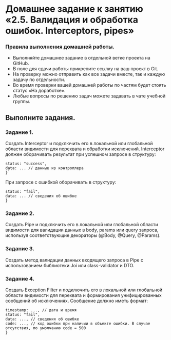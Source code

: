 # Домашнее задание к занятию «2.5. Валидация и обработка ошибок. Interceptors, pipes»
### Правила выполнения домашней работы.

- Выполняйте домашнее задание в отдельной ветке проекта на GitHub.
- В поле для сдачи работы прикрепите ссылку на ваш проект в Git.
- На проверку можно отправить как все задачи вместе, так и каждую задачу по отдельности.
- Во время проверки вашей домашней работы по частям будет стоять статус «На доработке».
- Любые вопросы по решению задач можете задавать в чате учебной группы.

## Выполните задания.

### Задание 1.

Создать Interceptor и подключить его в локальной или глобальной области видимости для перехвата и обработки исключений. Interceptor должен оборачивать результат при успешном запросе в структуру:

```{
status: "success",
data: ... // данные из контроллера
}`
```
При запросе с ошибкой оборачивать в структуру:

```{
status: "fail",
data: ... // сведения об ошибке
}
```
### Задание 2.

Создать Pipe и подключить его в локальной или глобальной области видимости для валидации данных в body, params или query запроса, используя соответствующие декораторы (@Body, @Query, @Params).

### Задание 3.

Создать метод валидации данных входящего запроса в Pipe с использованием библиотеки Joi или class-validator и DTO.

### Задание 4.

Создать Exception Filter и подключить его в локальной или глобальной области видимости для перехвата и формирования унифицированных сообщений об исключениях. Сообщение должно иметь формат:

```{
timestamp: ..., // дата и время
status: "fail",
data: ..., // сведения об ошибке
code: ..., // код ошибки при наличии в объекте ошибки. В случае отсутствия, по умолчанию code = 500
}
```